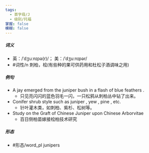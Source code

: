 ```yaml
---
tags:
  - 首字母/J
  - 级别/托福
掌握: false
模糊: false
---
```

##### 词义
- 英：/ˈdʒuːnɪpə(r)/； 美：/ˈdʒuːnɪpər/
- #词性/n  刺柏，桧(有些种的果可供药用和杜松子酒调味之用)
##### 例句
- A jay emerged from the juniper bush in a flash of blue feathers .
	- 只见亮闪闪的蓝色羽毛一闪，一只松鸦从刺柏丛中钻了出来。
- Conifer shrub style such as juniper , yew , pine , etc.
	- 针叶灌木类，如刺柏、紫杉、松树等。
- Study on the Graft of Chinese Juniper upon Chinese Arborvitae
	- 百日侧柏苗嫁接桧柏技术研究
##### 形态
- #形态/word_pl junipers
